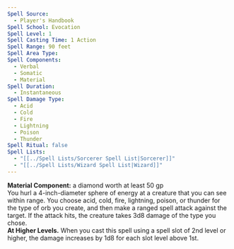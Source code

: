 ```yaml
---
Spell Source:
  - Player's Handbook
Spell School: Evocation
Spell Level: 1
Spell Casting Time: 1 Action
Spell Range: 90 feet
Spell Area Type: 
Spell Components:
  - Verbal
  - Somatic
  - Material
Spell Duration:
  - Instantaneous
Spell Damage Type:
  - Acid
  - Cold
  - Fire
  - Lightning
  - Poison
  - Thunder
Spell Ritual: false
Spell Lists:
  - "[[../Spell Lists/Sorcerer Spell List|Sorcerer]]"
  - "[[../Spell Lists/Wizard Spell List|Wizard]]"
---
```


**Material Component:** a diamond worth at least 50 gp  
You hurl a 4-inch-diameter sphere of energy at a creature that you can see within range. You choose acid, cold, fire, lightning, poison, or thunder for the type of orb you create, and then make a ranged spell attack against the target. If the attack hits, the creature takes 3d8 damage of the type you chose.  
**At Higher Levels.** When you cast this spell using a spell slot of 2nd level or higher, the damage increases by 1d8 for each slot level above 1st.

